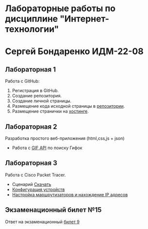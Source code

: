 # Лабораторные работы по дисциплине "Интернет-технологии"

# Сергей Бондаренко ИДМ-22-08

## Лабораторная 1
Работа с GitHub:
1. Регистрация в GitHub.
2. Создание репозитория.
3. Создание личной страницы.
4. Размещение кода исходной страницы в [репозитории](https://github.com/sergeybond99/Internet-technologies). 
5. Размещение странички на [хостинге](https://github.com/sergeybond99/Internet-technologies/blob/master/index.html).

## Лабораторная 2
Разработка простого веб-приложения (html,css,js + json)
+ Работа с [GIF API](https://github.com/sergeybond99/Internet-technologies/blob/master/API/index.html) по поиску Гифок

## Лабораторная 3
Работа с Cisco Packet Tracer.
* Сценарий [Скачать](https://github.com/sergeybond99/Internet-technologies/blob/master/Cisco/Проект.pka)
* [Конфигурация устройств](https://github.com/sergeybond99/Internet-technologies/blob/master/Cisco/Конфигурация%20устройств.pdf)
* [Настройка маршрутизаторов и нахождение IP адресов](https://github.com/sergeybond99/Internet-technologies/blob/master/Cisco/Настройка%20маршрутизаторов%20и%20нахождение%20IP%20адресов.txt)

## Экзаменационный билет №15
Ответ на экзаменационный [билет 9](https://github.com/stankin/inet-2022/wiki/exam09)

